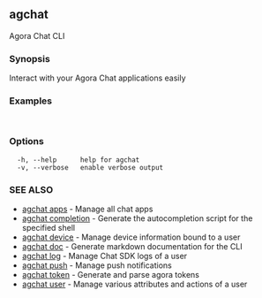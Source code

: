 ## agchat

Agora Chat CLI

### Synopsis

Interact with your Agora Chat applications easily

### Examples

```


```

### Options

```
  -h, --help      help for agchat
  -v, --verbose   enable verbose output
```

### SEE ALSO

* [agchat apps](agchat_apps.md)	 - Manage all chat apps
* [agchat completion](agchat_completion.md)	 - Generate the autocompletion script for the specified shell
* [agchat device](agchat_device.md)	 - Manage device information bound to a user
* [agchat doc](agchat_doc.md)	 - Generate markdown documentation for the CLI
* [agchat log](agchat_log.md)	 - Manage Chat SDK logs of a user
* [agchat push](agchat_push.md)	 - Manage push notifications
* [agchat token](agchat_token.md)	 - Generate and parse agora tokens
* [agchat user](agchat_user.md)	 - Manage various attributes and actions of a user

